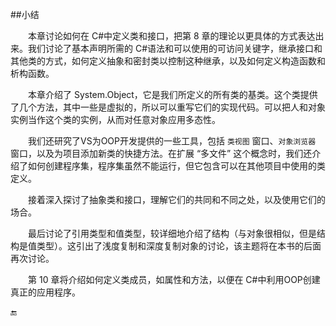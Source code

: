 ##小结

&emsp;&emsp;本章讨论如何在 C#中定义类和接口，把第 8 章的理论以更具体的方式表达出来。我们讨论了基本声明所需的 C#语法和可以使用的可访问关键字，继承接口和其他类的方式，如何定义抽象和密封类以控制这种继承，以及如何定义构造函数和析构函数。

&emsp;&emsp;本章介绍了 System.Object，它是我们所定义的所有类的基类。这个类提供了几个方法，其中一些是虚拟的，所以可以重写它们的实现代码。可以把人和对象实例当作这个类的实例，从而对任意对象应用多态性。

&emsp;&emsp;我们还研究了VS为OOP开发提供的一些工具，包括 `类视图` 窗口、`对象浏览器` 窗口，以及为项目添加新类的快捷方法。在扩展 “多文件” 这个概念时，我们还介绍了如何创建程序集，程序集虽然不能运行，但它包含可以在其他项目中使用的类定义。

&emsp;&emsp;接着深入探讨了抽象类和接口，理解它们的共同和不同之处，以及使用它们的场合。

&emsp;&emsp;最后讨论了引用类型和值类型，较详细地介绍了结构（与对象很相似，但是结构是值类型）。这引出了浅度复制和深度复制对象的讨论，该主题将在本书的后面再次讨论。

&emsp;&emsp;第 10 章将介绍如何定义类成员，如属性和方法，以便在 C#中利用OOP创建真正的应用程序。


🔚